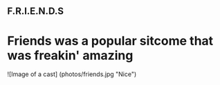 ## F.R.I.E.N.D.S

# Friends was a popular sitcome that was freakin' amazing

![Image of a cast] (photos/friends.jpg "Nice")
